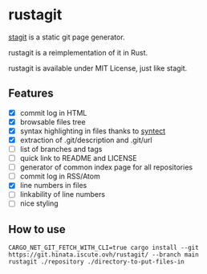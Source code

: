 # rustagit

[stagit](https://git.codemadness.org/stagit/) is a static git page generator.

rustagit is a reimplementation of it in Rust.

rustagit is available under MIT License, just like stagit.

## Features

 - [x] commit log in HTML
 - [x] browsable files tree
 - [x] syntax highlighting in files thanks to [syntect](https://lib.rs/crates/syntect)
 - [x] extraction of .git/description and .git/url
 - [ ] list of branches and tags
 - [ ] quick link to README and LICENSE
 - [ ] generator of common index page for all repositories
 - [ ] commit log in RSS/Atom
 - [x] line numbers in files
 - [ ] linkability of line numbers
 - [ ] nice styling

## How to use

```shell
CARGO_NET_GIT_FETCH_WITH_CLI=true cargo install --git https://git.hinata.iscute.ovh/rustagit/ --branch main
rustagit ./repository ./directory-to-put-files-in
```
